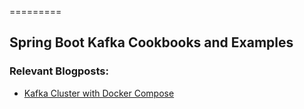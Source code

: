 =========

## Spring Boot Kafka Cookbooks and Examples


### Relevant Blogposts: 
- [Kafka Cluster with Docker Compose](https://muzir.github.io/docker/docker-compose/kafka/2019/08/19/Docker-Compose-Kafka-Cluster.html)

